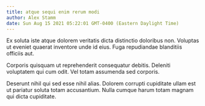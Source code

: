 ```yaml
---
title: atque sequi enim rerum modi
author: Alex Stamm
date: Sun Aug 15 2021 05:22:01 GMT-0400 (Eastern Daylight Time)
---
```

Ex soluta iste atque dolorem veritatis dicta distinctio doloribus non. Voluptas ut eveniet quaerat inventore unde id eius. Fuga repudiandae blanditiis officiis aut.

 Corporis quisquam ut reprehenderit consequatur debitis. Deleniti voluptatem qui cum odit. Vel totam assumenda sed corporis.

 Deserunt nihil qui sed esse nihil alias. Dolorem corrupti cupiditate ullam est ut pariatur soluta totam accusantium. Nulla cumque harum totam magnam qui dicta cupiditate.